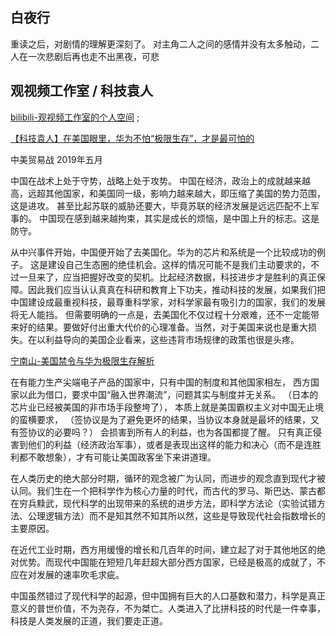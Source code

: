 ## 白夜行

重读之后，对剧情的理解更深刻了。
对主角二人之间的感情并没有太多触动，二人在一次悲剧后再也走不出黑夜，可悲

## 观视频工作室 / 科技袁人

[bilibili-观视频工作室的个人空间](https://space.bilibili.com/54992199) ;

[【科技袁人】在美国眼里，华为不怕“极限生存”，才是最可怕的](https://www.bilibili.com/video/av53452439)

中美贸易战 2019年五月

中国在战术上处于守势，战略上处于攻势。
中国在经济，政治上的成就越来越高，远超其他国家，和美国同一级，影响力越来越大，即压缩了美国的势力范围，这是进攻。
甚至比起苏联的威胁还要大，毕竟苏联的经济发展是远远匹配不上军事的。
中国现在感到越来越拘束，其实是成长的烦恼，是中国上升的标志。这是防守。

从中兴事件开始，中国便开始了去美国化。华为的芯片和系统是一个比较成功的例子。
这是建设自己生态圈的绝佳机会。这样的情况可能不是我们主动要求的，不过一旦来了，应当把握好改变的契机。比起经济数据，科技进步才是胜利的真正保障。因此我们应当认认真真在科研和教育上下功夫，推动科技的发展，如果我们把中国建设成最重视科技，最尊重科学家，对科学家最有吸引力的国家，我们的发展将无人能挡。
但需要明确的一点是，去美国化不仅过程十分艰难，还不一定能带来好的结果。要做好付出重大代价的心理准备。当然，对于美国来说也是重大损失。在以利益导向的美国企业看来，这些违背市场规律的政策也很是头疼。

[宁南山-美国禁令与华为极限生存解析](https://weibo.com/ttarticle/p/show?id=2309404373547161135922)

在有能力生产尖端电子产品的国家中，只有中国的制度和其他国家相左，
西方国家以此为借口，要求中国“融入世界潮流”，问题其实与制度并无关系。
（日本的芯片业已经被美国的非市场手段整垮了），
本质上就是美国霸权主义对中国无止境的蛮横要求，
（签协议是为了避免更坏的结果，当协议本身就是最坏的结果，又有签协议的必要吗？）
会损害到所有人的利益，也为各国都提了醒。
只有真正侵害到他们的利益（经济政治军事），或者是表现出这样的能力和决心（而不是连胜利都不敢想象），才有可能让美国政客坐下来讲道理。

在人类历史的绝大部分时期，循环的观念被广为认同，而进步的观念直到现代才被认同。我们生在一个把科学作为核心力量的时代，而古代的罗马、斯巴达、蒙古都在穷兵黩武，现代科学的出现带来的系统的进步方法，即科学方法论（实验试错方法、公理逻辑方法）而不是知其然不知其所以然，这些是导致现代社会指数增长的主要原因。

在近代工业时期，西方用缓慢的增长和几百年的时间，建立起了对于其他地区的绝对优势。而现代中国能在短短几年赶超大部分西方国家，已经是极高的成就了，不应在对发展的速率吹毛求疵。

中国虽然错过了现代科学的起源，但中国拥有巨大的人口基数和潜力，科学是真正意义的普世价值，不为尧存，不为桀亡。人类进入了比拼科技的时代是一件幸事，科技是人类发展的正道，我们要走正道。


### 
